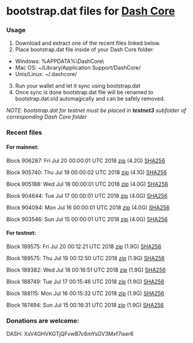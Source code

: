 # bootstrap.dat files for [Dash Core](https://www.dash.org)

### Usage

1. Download and extract one of the recent files linked below.
2. Place bootstrap.dat file inside of your Dash Core folder:
 - Windows: %APPDATA%\DashCore\
 - Mac OS: ~/Library/Application Support/DashCore/
 - Unix/Linux: ~/.dashcore/
3. Run your wallet and let it sync using bootstrap.dat
4. Once sync is done bootstrap.dat file will be renamed to bootstrap.dat.old automagically and can be safely removed.

_NOTE: bootstrap.dat for testnet must be placed in **testnet3** subfolder of corresponding Dash Core folder_

### Recent files

#### For mainnet:

Block 906287: Fri Jul 20 00:00:01 UTC 2018 [zip](https://dash-bootstrap.ams3.digitaloceanspaces.com/mainnet/2018-07-20/bootstrap.dat.zip) (4.2G) [SHA256](https://dash-bootstrap.ams3.digitaloceanspaces.com/mainnet/2018-07-20/sha256.txt)

Block 905740: Thu Jul 19 00:00:02 UTC 2018 [zip](https://dash-bootstrap.ams3.digitaloceanspaces.com/mainnet/2018-07-19/bootstrap.dat.zip) (4.1G) [SHA256](https://dash-bootstrap.ams3.digitaloceanspaces.com/mainnet/2018-07-19/sha256.txt)

Block 905188: Wed Jul 18 00:00:01 UTC 2018 [zip](https://dash-bootstrap.ams3.digitaloceanspaces.com/mainnet/2018-07-18/bootstrap.dat.zip) (4.0G) [SHA256](https://dash-bootstrap.ams3.digitaloceanspaces.com/mainnet/2018-07-18/sha256.txt)

Block 904644: Tue Jul 17 00:00:01 UTC 2018 [zip](https://dash-bootstrap.ams3.digitaloceanspaces.com/mainnet/2018-07-17/bootstrap.dat.zip) (4.0G) [SHA256](https://dash-bootstrap.ams3.digitaloceanspaces.com/mainnet/2018-07-17/sha256.txt)

Block 904094: Mon Jul 16 00:00:01 UTC 2018 [zip](https://dash-bootstrap.ams3.digitaloceanspaces.com/mainnet/2018-07-16/bootstrap.dat.zip) (4.0G) [SHA256](https://dash-bootstrap.ams3.digitaloceanspaces.com/mainnet/2018-07-16/sha256.txt)

Block 903546: Sun Jul 15 00:00:01 UTC 2018 [zip](https://dash-bootstrap.ams3.digitaloceanspaces.com/mainnet/2018-07-15/bootstrap.dat.zip) (4.0G) [SHA256](https://dash-bootstrap.ams3.digitaloceanspaces.com/mainnet/2018-07-15/sha256.txt)


#### For testnet:

Block 189575: Fri Jul 20 00:12:21 UTC 2018 [zip](https://dash-bootstrap.ams3.digitaloceanspaces.com/testnet/2018-07-20/bootstrap.dat.zip) (1.9G) [SHA256](https://dash-bootstrap.ams3.digitaloceanspaces.com/testnet/2018-07-20/sha256.txt)

Block 189575: Thu Jul 19 00:12:50 UTC 2018 [zip](https://dash-bootstrap.ams3.digitaloceanspaces.com/testnet/2018-07-19/bootstrap.dat.zip) (1.9G) [SHA256](https://dash-bootstrap.ams3.digitaloceanspaces.com/testnet/2018-07-19/sha256.txt)

Block 189382: Wed Jul 18 00:16:51 UTC 2018 [zip](https://dash-bootstrap.ams3.digitaloceanspaces.com/testnet/2018-07-18/bootstrap.dat.zip) (1.9G) [SHA256](https://dash-bootstrap.ams3.digitaloceanspaces.com/testnet/2018-07-18/sha256.txt)

Block 188749: Tue Jul 17 00:15:46 UTC 2018 [zip](https://dash-bootstrap.ams3.digitaloceanspaces.com/testnet/2018-07-17/bootstrap.dat.zip) (1.9G) [SHA256](https://dash-bootstrap.ams3.digitaloceanspaces.com/testnet/2018-07-17/sha256.txt)

Block 188115: Mon Jul 16 00:15:32 UTC 2018 [zip](https://dash-bootstrap.ams3.digitaloceanspaces.com/testnet/2018-07-16/bootstrap.dat.zip) (1.9G) [SHA256](https://dash-bootstrap.ams3.digitaloceanspaces.com/testnet/2018-07-16/sha256.txt)

Block 187494: Sun Jul 15 00:16:31 UTC 2018 [zip](https://dash-bootstrap.ams3.digitaloceanspaces.com/testnet/2018-07-15/bootstrap.dat.zip) (1.9G) [SHA256](https://dash-bootstrap.ams3.digitaloceanspaces.com/testnet/2018-07-15/sha256.txt)


### Donations are welcome:

DASH: XsV4GHVKGTjQFvwB7c6mYsGV3Mxf7iser6
